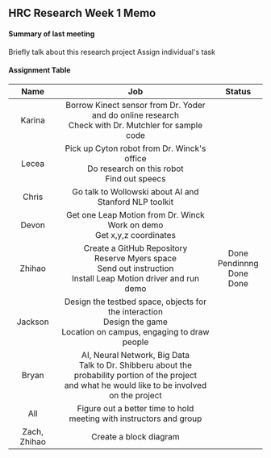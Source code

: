 ## HRC Research Week 1 Memo


#### Summary of last meeting
Briefly talk about this research project
Assign individual's task

#### Assignment Table
|     Name     |                                                                             Job                                                                             |                Status                |
|:------------:|:-----------------------------------------------------------------------------------------------------------------------------------------------------------:|:------------------------------------:|
|    Karina    |                         Borrow Kinect  sensor from Dr. Yoder and do online research <br>Check with Dr. Mutchler for sample code</br>                        |                                      |
|     Lecea    |                                Pick up Cyton robot from  Dr. Winck's office <br>Do research on this robot <br>Find out speecs                               |                                      |
|     Chris    |                                                    Go talk to Wollowski about AI and Stanford NLP toolkit                                                   |                                      |
|     Devon    |                                        Get one Leap Motion from Dr. Winck <br>Work on demo <br>Get x,y,z coordinates                                        |                                      |
|    Zhihao    |                   Create a GitHub Repository <br>Reserve Myers space <br>Send out instruction <br>Install Leap Motion driver and run demo                   | Done <br>Pendinnng <br>Done <br>Done |
|    Jackson   |                  Design the testbed space, objects for the interaction <br>Design the game <br>Location on campus, engaging to draw people                  |                                      |
|     Bryan    | AI, Neural Network, Big Data <br>Talk to Dr. Shibberu about the probability portion of the project <br>and what he would like to be involved on the project |                                      |
|      All     |                                             Figure out a better time to hold meeting with instructors and group                                             |                                      |
| Zach, Zhihao |                                                                    Create a block diagram                                                                   |                                      |